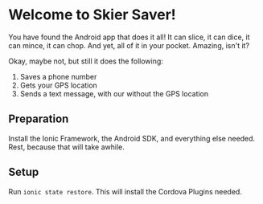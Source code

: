 Welcome to Skier Saver!
=======================

You have found the Android app that does it all! It can slice, it can dice, it can mince, it can chop.  And yet, all of it in your pocket.  Amazing, isn't it?

Okay, maybe not, but still it does the following:

1. Saves a phone number
2. Gets your GPS location
3. Sends a text message, with our without the GPS location

Preparation
-----------
Install the Ionic Framework, the Android SDK, and everything else needed.  Rest, because that will take awhile.

Setup
-----
Run `ionic state restore`.  This will install the Cordova Plugins needed.
